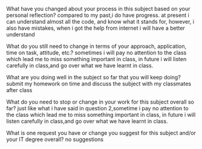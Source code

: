 What have you changed about your process in this subject based on your personal reflection?
compared to my past,i do have progress. at present i can understand almost all the code, and know what it stands for, however, i also have mistakes, when i got the help from internet i will have a better understand

What do you still need to change in terms of your approach, application, time on task, attitude, etc.?
sometimes i will pay no attention to the class which lead me to miss something important in class, in future i will listen carefully in class,and go over what we have learnt in class.

What are you doing well in the subject so far that you will keep doing?
submit my homework on time and discuss the subject with my classmates after class

What do you need to stop or change in your work for this subject overall so far?
just like what i have said in question 2,sometime i pay no attention to the class which lead me to miss something important in class, in future i will listen carefully in class,and go over what we have learnt in class.


What is one request you have or change you suggest for this subject and/or your IT degree overall?
no suggestions